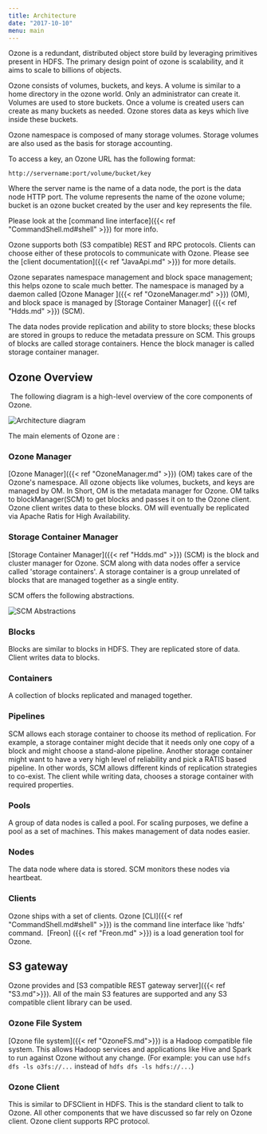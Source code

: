 ```yaml
---
title: Architecture
date: "2017-10-10"
menu: main
---
```


<!---
  Licensed to the Apache Software Foundation (ASF) under one or more
  contributor license agreements.  See the NOTICE file distributed with
  this work for additional information regarding copyright ownership.
  The ASF licenses this file to You under the Apache License, Version 2.0
  (the "License"); you may not use this file except in compliance with
  the License.  You may obtain a copy of the License at

      http://www.apache.org/licenses/LICENSE-2.0

  Unless required by applicable law or agreed to in writing, software
  distributed under the License is distributed on an "AS IS" BASIS,
  WITHOUT WARRANTIES OR CONDITIONS OF ANY KIND, either express or implied.
  See the License for the specific language governing permissions and
  limitations under the License.
-->

Ozone is a redundant, distributed object store build by
leveraging primitives present in HDFS. The primary design point of ozone is scalability, and it aims to scale to billions of objects.

Ozone consists of volumes, buckets, and keys. A volume is similar to a home directory in the ozone world. Only an administrator can create it. Volumes are used to store buckets. Once a volume is created users can create as many buckets as needed. Ozone stores data as keys which live inside these buckets.

Ozone namespace is composed of many storage volumes. Storage volumes are also used as the basis for storage accounting.

To access a key, an Ozone URL has the following format:

```
http://servername:port/volume/bucket/key
```

Where the server name is the name of a data node, the port is the data node HTTP port. The volume represents the name of the ozone volume; bucket is an ozone bucket created by the user and key represents the file.

Please look at the [command line interface]({{< ref "CommandShell.md#shell" >}})  for more info.

Ozone supports both (S3 compatible) REST and RPC protocols. Clients can choose either of these protocols to communicate with Ozone. Please see the [client documentation]({{< ref "JavaApi.md" >}}) for more details.

Ozone separates namespace management and block space management; this helps
ozone to scale much better. The namespace is managed by a daemon called
[Ozone Manager ]({{< ref "OzoneManager.md" >}}) (OM),  and block space is
managed by [Storage Container Manager] ({{< ref "Hdds.md" >}}) (SCM).

The data nodes provide replication and ability to store blocks; these blocks are stored in groups to reduce the metadata pressure on SCM. This groups of blocks are called storage containers. Hence the block manager is called storage container
manager.

Ozone Overview
--------------

 The following diagram is a high-level overview of the core components of Ozone.

![Architecture diagram](../../OzoneOverview.svg)

The main elements of Ozone are :

### Ozone Manager

[Ozone Manager]({{< ref "OzoneManager.md" >}}) (OM) takes care of the Ozone's namespace.
All ozone objects like volumes, buckets, and keys are managed by OM. In Short, OM is the metadata manager for Ozone.
OM talks to blockManager(SCM) to get blocks and passes it on to the Ozone
client.  Ozone client writes data to these blocks.
OM will eventually be replicated via Apache Ratis for High Availability.

### Storage Container Manager

[Storage Container Manager]({{< ref "Hdds.md" >}}) (SCM) is the block and cluster manager for Ozone.
SCM along with data nodes offer a service called 'storage containers'.
A storage container is a group unrelated of blocks that are managed together as a single entity.

SCM offers the following abstractions.

![SCM Abstractions](../../SCMBlockDiagram.png)

### Blocks
Blocks are similar to blocks in HDFS. They are replicated store of data. Client writes data to blocks.

### Containers
A collection of blocks replicated and managed together.

### Pipelines
SCM allows each storage container to choose its method of replication.
For example, a storage container might decide that it needs only one copy of a  block
and might choose a stand-alone pipeline. Another storage container might want to have a very high level of reliability and pick a RATIS based pipeline. In other words, SCM allows different kinds of replication strategies to co-exist. The client while writing data, chooses a storage container with required properties.

### Pools
A group of data nodes is called a pool. For scaling purposes,
we define a pool as a set of machines. This makes management of data nodes easier.

### Nodes
The data node where data is stored. SCM monitors these nodes via heartbeat.

### Clients
Ozone ships with a set of clients. Ozone [CLI]({{< ref "CommandShell.md#shell" >}}) is the command line interface like 'hdfs' command.  [Freon] ({{< ref "Freon.md" >}}) is a  load generation tool for Ozone.

## S3 gateway

Ozone provides and [S3 compatible REST gateway server]({{< ref "S3.md">}}). All of the main S3 features are supported and any S3 compatible client library can be used.

### Ozone File System
[Ozone file system]({{< ref "OzoneFS.md">}}) is a Hadoop compatible file system. This allows Hadoop services and applications like Hive and Spark to run against
Ozone without any change. (For example: you can use `hdfs dfs -ls o3fs://...` instead of `hdfs dfs -ls hdfs://...`)

### Ozone Client
This is similar to DFSClient in HDFS. This is the standard client to talk to Ozone. All other components that we have discussed so far rely on Ozone client. Ozone client supports RPC protocol.
